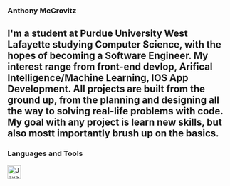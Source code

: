 ### Anthony McCrovitz

I'm a student at Purdue University West Lafayette studying Computer Science, with the hopes of becoming a Software Engineer. My interest range from front-end devlop, Arifical Intelligence/Machine Learning, IOS App Development. All projects are built from the ground up, from the planning and designing all the way to solving real-life problems with code. My goal with any project is learn new skills, but also mostt importantly brush up on the basics.
---

### Languages and Tools 

<img align="left" alt="Java" width="30px" style="padding-right:10px;" src="https://cdn.jsdelivr.net/gh/devicons/devicon/icons/python/python-original.svg" />

